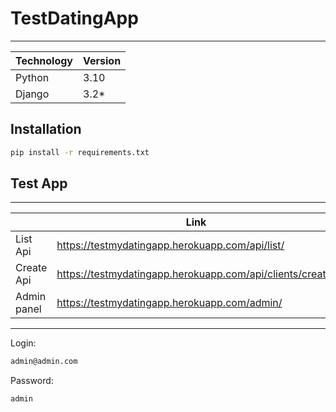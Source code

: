 # TestDatingApp
___

| Technology | Version |
| ------ | ------ |
| Python | 3.10 |
| Django | 3.2*|

## Installation
```sh
pip install -r requirements.txt
```
## Test App
___
|  | Link |
| ------ | ------ |
| List Api | https://testmydatingapp.herokuapp.com/api/list/ |
| Create Api | https://testmydatingapp.herokuapp.com/api/clients/create/|
| Admin panel | https://testmydatingapp.herokuapp.com/admin/|
___
Login:
```sh
admin@admin.com 
```
Password:
```sh
admin
```
